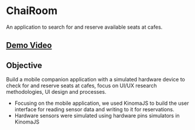 # ChaiRoom
An application to search for and reserve available seats at cafes.

[Demo Video](https://youtu.be/dpr5sC4qbLk)
----------

Objective
----------
Build a mobile companion application with a simulated hardware device to check for and reserve seats at cafes, focus on UI/UX research methodologies, UI design and processes. 
- Focusing on the mobile application, we used KinomaJS to build the user interface for reading sensor data and writing to it for reservations. 
- Hardware sensors were simulated using hardware pins simulators in KinomaJS
